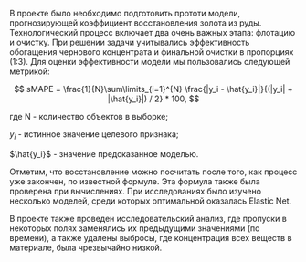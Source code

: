 В проекте было необходимо подготовить прототи модели, прогнозирующей коэффициент восстановления золота из руды. Технологический процесс включает два очень важных этапа: флотацию и очистку. При решении задачи учитывались эффективность обогащения чернового концентрата и финальной очистки в пропорциях (1:3). Для оценки эффективности модели мы пользовались следующей метрикой:

$$ sMAPE = \frac{1}{N}\sum\limits_{i=1}^{N} \frac{|y_i - \hat{y_i}|}{(|y_i| + |\hat{y_i}|) / 2} * 100, $$

 где N - количество объектов в выборке;
 
 $y_i$ - истинное значение целевого признака;

 $\hat{y_i}$ - значение предсказанное моделью.

 Отметим, что восстановление можно посчитать после того, как процесс уже закончен, по известной формуле. Эта формула также была проверена при вычислениях. При исследованиях было изучено несколько моделей, среди которых оптимальной оказалась Elastic Net.

 В проекте  также проведен исследовательский анализ, где пропуски в некоторых полях заменялись их предыдущими значениями (по времени), а также удалены выбросы, где концентрация всех веществ в материале, была чрезвычайно низкой. 

